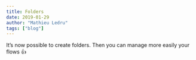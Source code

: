 ```yaml
---
title: Folders
date: 2019-01-29
author: "Mathieu Ledru"
tags: ["blog"]
---
```


It’s now possible to create folders. Then you can manage more easily your flows 👍
